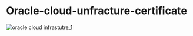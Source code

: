 # Oracle-cloud-unfracture-certificate

![oracle cloud infrastutre_1](https://github.com/afin-nafsan/Oracle-cloud-unfracture-certificate/assets/148749686/ce91a1ec-9d52-47f3-a73e-5953df616eb2)
